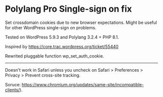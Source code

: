 # Polylang Pro Single-sign on fix

Set crossdomain cookies due to new browser expectations. Might be useful for other WordPress single-sign on problems.

Tested on WordPress 5.9.3 and Polylang 3.2.4 + PHP 8.1.

Inspired by https://core.trac.wordpress.org/ticket/55440

Rewrited pluggable function wp_set_auth_cookie.

---

Doesn't work in Safari unless you uncheck on Safari > Preferences > Privacy > Prevent cross-site tracking.

Soruce: https://www.chromium.org/updates/same-site/incompatible-clients/).
